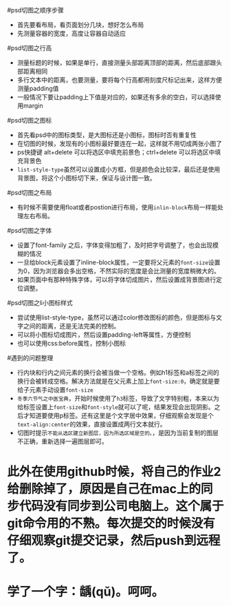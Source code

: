 #psd切图之顺序步骤
- 首先要看布局，看页面划分几块，想好怎么布局
- 先测量容器的宽度，高度让容器自动适应


#psd切图之行高
- 测量标题的时候，如果是单行，直接测量头部距离顶部的距离，然后底部跟头部距离相同
- 多行文本中的距离，也要测量，要将每个行高都用刻度尺标记出来，这样方便测量padding值
- 一般情况下要让padding上下值是对应的，如果还有多余的空白，可以选择使用margin

#psd切图之图标
- 首先看psd中的图标类型，是大图标还是小图标，图标时否有重复性
- 在切图的时候，发现有的小图标最好要连在一起，这样就不用切成两张小图了
- ps快捷键 alt+delete 可以将选区中填充前景色；ctrl+delete 可以将选区中填充背景色
- `list-style-type`虽然可以设置成小方框，但是颜色会比较深，最后还是使用背景图，将这个小图标切下来，保证与设计图一致。


#psd切图之布局
- 有时候不需要使用float或者postion进行布局，使用`inlin-block`布局一样能处理左右布局。


#psd切图之字体
- 设置了font-family 之后，字体变得加粗了，及时把字号调整了，也会出现模糊的情况
- 一旦给block元素设置了inline-block属性，一定要将父元素的`font-size`设置为0，因为浏览器会多出空格，不然实际的宽度是会比测量的宽度稍微大的。
- 如果页面中有那种特殊字体，可以将字体切成图片，然后设置成背景图进行定位调整。

#psd切图之li小图标样式
- 尝试使用list-style-type，虽然可以通过color修改图标的颜色，但是图标与文字之间的距离，还是无法完美的控制。
- 可以将小图标切成图片，然后设置padding-left等属性，方便控制
- 也可以使用css:before属性，控制小图标

#遇到的问题整理
- 行内块和行内之间元素的换行会被当做一个空格。例如h1标签和a标签之间的换行会被转成空格。解决方法就是在父元素上加上`font-size:0`，确定就是要给子元素手动设置`font-size`
- `冬季六节气之中医宝典`，开始时候使用了`h3`标签，导致了文字特别粗，本来以为给标签设置上`font-size`和`font-style`就可以了呢，结果发现会出现阴影。之后才知道要使用p标签。还有这里是个文字居中效果，仔细观察会发现是个`text-align:center`的效果，直接设置成两行文本就行。
- 切图时提示`不能从选区建立新图层，因为所选区域是空的。`，是因为当前复制的图层不正确，重新选择一遍图层即可。

# 此外在使用github时候，将自己的作业2给删除掉了，原因是自己在mac上的同步代码没有同步到公司电脑上。这个属于git命令用的不熟。每次提交的时候没有仔细观察git提交记录，然后push到远程了。

# 学了一个字：龋(qǔ)。呵呵。


